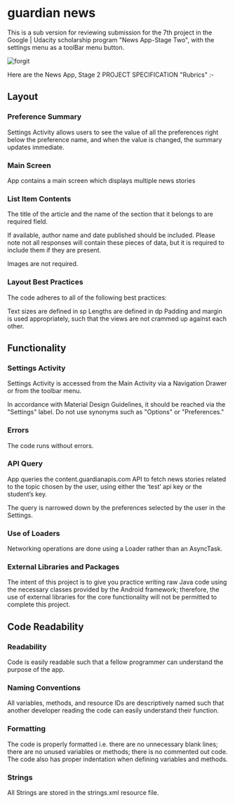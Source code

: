 # guardian news
This is a sub version for reviewing submission for the 7th project in the Google | Udacity scholarship program "News App-Stage Two",
with the settings menu as a toolBar menu button.

![forgit](https://user-images.githubusercontent.com/33489751/44515975-263af900-a6c4-11e8-9861-ab3240dfeb31.png)

Here are the News App, Stage 2 PROJECT SPECIFICATION "Rubrics" :-

## Layout

### Preference Summary

Settings Activity allows users to see the value of all the preferences right below the preference name, and when the value is changed, the summary updates immediate.

### Main Screen

App contains a main screen which displays multiple news stories

### List Item Contents

The title of the article and the name of the section that it belongs to are required field.

If available, author name and date published should be included. Please note not all responses will contain these pieces of data, but it is required to include them if they are present.

Images are not required.

### Layout Best Practices

The code adheres to all of the following best practices:

Text sizes are defined in sp
Lengths are defined in dp
Padding and margin is used appropriately, such that the views are not crammed up against each other.

## Functionality

### Settings Activity

Settings Activity is accessed from the Main Activity via a Navigation Drawer or from the toolbar menu.

In accordance with Material Design Guidelines, it should be reached via the "Settings" label. Do not use synonyms such as "Options" or "Preferences."

### Errors

The code runs without errors.

### API Query

App queries the content.guardianapis.com API to fetch news stories related to the topic chosen by the user, using either the ‘test’ api key or the student’s key.

The query is narrowed down by the preferences selected by the user in the Settings.

### Use of Loaders

Networking operations are done using a Loader rather than an AsyncTask.

### External Libraries and Packages

The intent of this project is to give you practice writing raw Java code using the necessary classes provided by the Android framework; therefore, the use of external libraries for the core functionality will not be permitted to complete this project.

## Code Readability

### Readability

Code is easily readable such that a fellow programmer can understand the purpose of the app.

### Naming Conventions

All variables, methods, and resource IDs are descriptively named such that another developer reading the code can easily understand their function.

### Formatting

The code is properly formatted i.e. there are no unnecessary blank lines; there are no unused variables or methods; there is no commented out code.
The code also has proper indentation when defining variables and methods.

### Strings

All Strings are stored in the strings.xml resource file.
